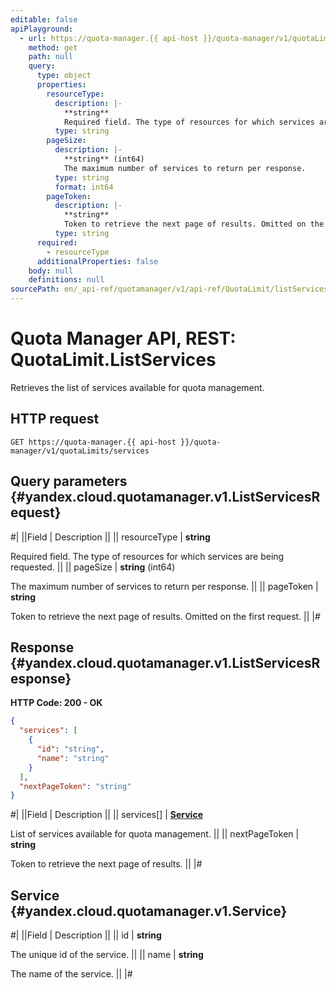```yaml
---
editable: false
apiPlayground:
  - url: https://quota-manager.{{ api-host }}/quota-manager/v1/quotaLimits/services
    method: get
    path: null
    query:
      type: object
      properties:
        resourceType:
          description: |-
            **string**
            Required field. The type of resources for which services are being requested.
          type: string
        pageSize:
          description: |-
            **string** (int64)
            The maximum number of services to return per response.
          type: string
          format: int64
        pageToken:
          description: |-
            **string**
            Token to retrieve the next page of results. Omitted on the first request.
          type: string
      required:
        - resourceType
      additionalProperties: false
    body: null
    definitions: null
sourcePath: en/_api-ref/quotamanager/v1/api-ref/QuotaLimit/listServices.md
---
```


# Quota Manager API, REST: QuotaLimit.ListServices

Retrieves the list of services available for quota management.

## HTTP request

```
GET https://quota-manager.{{ api-host }}/quota-manager/v1/quotaLimits/services
```

## Query parameters {#yandex.cloud.quotamanager.v1.ListServicesRequest}

#|
||Field | Description ||
|| resourceType | **string**

Required field. The type of resources for which services are being requested. ||
|| pageSize | **string** (int64)

The maximum number of services to return per response. ||
|| pageToken | **string**

Token to retrieve the next page of results. Omitted on the first request. ||
|#

## Response {#yandex.cloud.quotamanager.v1.ListServicesResponse}

**HTTP Code: 200 - OK**

```json
{
  "services": [
    {
      "id": "string",
      "name": "string"
    }
  ],
  "nextPageToken": "string"
}
```

#|
||Field | Description ||
|| services[] | **[Service](#yandex.cloud.quotamanager.v1.Service)**

List of services available for quota management. ||
|| nextPageToken | **string**

Token to retrieve the next page of results. ||
|#

## Service {#yandex.cloud.quotamanager.v1.Service}

#|
||Field | Description ||
|| id | **string**

The unique id of the service. ||
|| name | **string**

The name of the service. ||
|#
